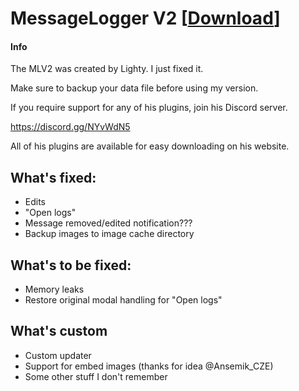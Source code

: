 # MessageLogger V2 [<a href="https://davilarek.github.io/MessageLoggerV2-fixed/download/">Download</a>]
#### Info
The MLV2 was created by Lighty. I just fixed it.

Make sure to backup your data file before using my version.

If you require support for any of his plugins, join his Discord server.

https://discord.gg/NYvWdN5

All of his plugins are available for easy downloading on his website.

## What's fixed:
- Edits
- "Open logs"
- Message removed/edited notification???
- Backup images to image cache directory

## What's to be fixed:
- Memory leaks
- Restore original modal handling for "Open logs"

## What's custom
- Custom updater
- Support for embed images (thanks for idea @Ansemik_CZE)
- Some other stuff I don't remember
